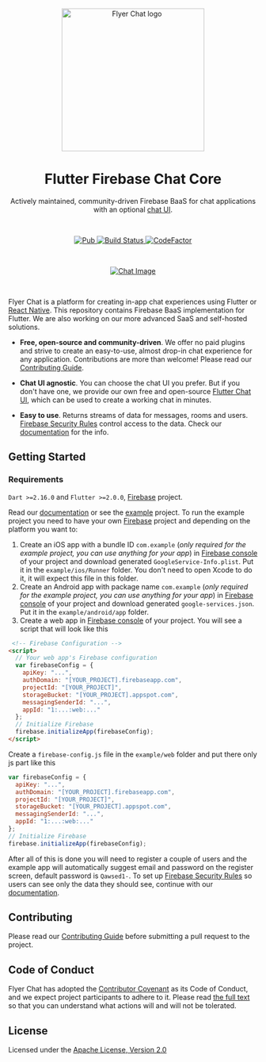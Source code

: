 <br>

<p align="center">
  <a href="https://flyer.chat">
    <img src="https://flyer.chat/assets/logo-dark.svg" width="288px" alt="Flyer Chat logo" />
  </a>
</p>

<h1 align="center">Flutter Firebase Chat Core</h1>

<p align="center">
  Actively maintained, community-driven Firebase BaaS for chat applications with an optional <a href="https://pub.dev/packages/flutter_chat_ui">chat UI</a>.
</p>

<br>

<p align="center">
  <a href="https://pub.dartlang.org/packages/flutter_firebase_chat_core">
    <img alt="Pub" src="https://img.shields.io/pub/v/flutter_firebase_chat_core" />
  </a>
  <a href="https://github.com/flyerhq/flutter_firebase_chat_core/actions?query=workflow%3Abuild">
    <img alt="Build Status" src="https://github.com/flyerhq/flutter_firebase_chat_core/workflows/build/badge.svg" />
  </a>
  <a href="https://www.codefactor.io/repository/github/flyerhq/flutter_firebase_chat_core">
    <img alt="CodeFactor" src="https://www.codefactor.io/repository/github/flyerhq/flutter_firebase_chat_core/badge" />
  </a>
</p>

<br>

<p align="center">
  <a href="https://flyer.chat">
    <img alt="Chat Image" src="https://user-images.githubusercontent.com/14123304/121787953-a6121500-cbc9-11eb-83ff-db0435d2cd57.png" />
  </a>
</p>

<br>

Flyer Chat is a platform for creating in-app chat experiences using Flutter or [React Native](https://github.com/flyerhq/react-native-firebase-chat-core). This repository contains Firebase BaaS implementation for Flutter. We are also working on our more advanced SaaS and self-hosted solutions.

* **Free, open-source and community-driven**. We offer no paid plugins and strive to create an easy-to-use, almost drop-in chat experience for any application. Contributions are more than welcome! Please read our [Contributing Guide](CONTRIBUTING.md).

* **Chat UI agnostic**. You can choose the chat UI you prefer. But if you don't have one, we provide our own free and open-source [Flutter Chat UI](https://pub.dev/packages/flutter_chat_ui), which can be used to create a working chat in minutes.

* **Easy to use**. Returns streams of data for messages, rooms and users. [Firebase Security Rules](https://firebase.google.com/docs/rules) control access to the data. Check our [documentation](https://docs.flyer.chat/flutter/firebase/firebase-overview) for the info.

## Getting Started

### Requirements

`Dart >=2.16.0` and `Flutter >=2.0.0`, [Firebase](https://firebase.google.com) project.

Read our [documentation](https://docs.flyer.chat/flutter/firebase/firebase-overview) or see the [example](https://github.com/flyerhq/flutter_firebase_chat_core/tree/main/example) project. To run the example project you need to have your own [Firebase](https://firebase.google.com) project and depending on the platform you want to:

1. Create an iOS app with a bundle ID `com.example` (*only required for the example project, you can use anything for your app*) in [Firebase console](https://console.firebase.google.com) of your project and download generated `GoogleService-Info.plist`. Put it in the `example/ios/Runner` folder. You don't need to open Xcode to do it, it will expect this file in this folder.
2. Create an Android app with package name `com.example` (*only required for the example project, you can use anything for your app*) in [Firebase console](https://console.firebase.google.com) of your project and download generated `google-services.json`. Put it in the `example/android/app` folder.
3. Create a web app in [Firebase console](https://console.firebase.google.com) of your project. You will see a script that will look like this

```html
 <!-- Firebase Configuration -->
<script>
  // Your web app's Firebase configuration
  var firebaseConfig = {
    apiKey: "...",
    authDomain: "[YOUR_PROJECT].firebaseapp.com",
    projectId: "[YOUR_PROJECT]",
    storageBucket: "[YOUR_PROJECT].appspot.com",
    messagingSenderId: "...",
    appId: "1:...:web:..."
  };
  // Initialize Firebase
  firebase.initializeApp(firebaseConfig);
</script>
```
Create a `firebase-config.js` file in the `example/web` folder and put there only js part like this

```js
var firebaseConfig = {
  apiKey: "...",
  authDomain: "[YOUR_PROJECT].firebaseapp.com",
  projectId: "[YOUR_PROJECT]",
  storageBucket: "[YOUR_PROJECT].appspot.com",
  messagingSenderId: "...",
  appId: "1:...:web:..."
};
// Initialize Firebase
firebase.initializeApp(firebaseConfig);
```

After all of this is done you will need to register a couple of users and the example app will automatically suggest email and password on the register screen, default password is `Qawsed1-`. To set up [Firebase Security Rules](https://firebase.google.com/docs/rules) so users can see only the data they should see, continue with our [documentation](https://docs.flyer.chat/flutter/firebase/firebase-rules).

## Contributing

Please read our [Contributing Guide](CONTRIBUTING.md) before submitting a pull request to the project.

## Code of Conduct

Flyer Chat has adopted the [Contributor Covenant](https://www.contributor-covenant.org) as its Code of Conduct, and we expect project participants to adhere to it. Please read [the full text](CODE_OF_CONDUCT.md) so that you can understand what actions will and will not be tolerated.

## License

Licensed under the [Apache License, Version 2.0](LICENSE)
